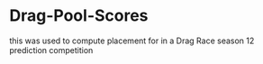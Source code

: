 # Drag-Pool-Scores
this was used to compute placement for in a Drag Race season 12 prediction competition
